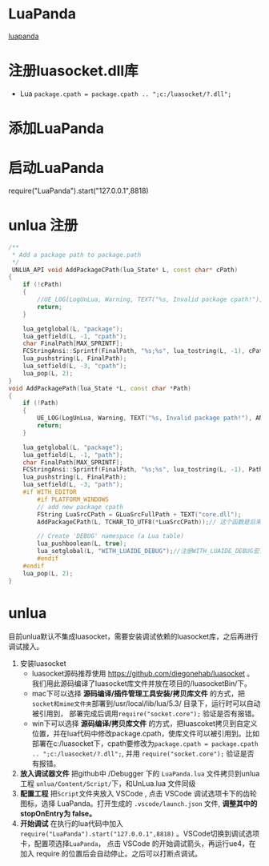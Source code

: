 # LuaPanda

[luapanda](https://github.com/Tencent/LuaPanda)

# 注册luasocket.dll库

- Lua `package.cpath = package.cpath .. ";c:/luasocket/?.dll";`

# 添加LuaPanda

# 启动LuaPanda

require("LuaPanda").start("127.0.0.1",8818)

# unlua 注册

```c++
/**
 * Add a package path to package.path
 */
 UNLUA_API void AddPackageCPath(lua_State* L, const char* cPath)
{
    if (!cPath)
    {
        //UE_LOG(LogUnLua, Warning, TEXT("%s, Invalid package cpath!"), ANSI_TO_TCHAR(FUNCTION));
        return;
    }

    lua_getglobal(L, "package");
    lua_getfield(L, -1, "cpath");
    char FinalPath[MAX_SPRINTF];
    FCStringAnsi::Sprintf(FinalPath, "%s;%s", lua_tostring(L, -1), cPath);
    lua_pushstring(L, FinalPath);
    lua_setfield(L, -3, "cpath");
    lua_pop(L, 2);
}
void AddPackagePath(lua_State *L, const char *Path)
{
    if (!Path)
    {
        UE_LOG(LogUnLua, Warning, TEXT("%s, Invalid package path!"), ANSI_TO_TCHAR(__FUNCTION__));
        return;
    }

    lua_getglobal(L, "package");
    lua_getfield(L, -1, "path");
    char FinalPath[MAX_SPRINTF];
    FCStringAnsi::Sprintf(FinalPath, "%s;%s", lua_tostring(L, -1), Path);
    lua_pushstring(L, FinalPath);
    lua_setfield(L, -3, "path");
    #if WITH_EDITOR
        #if PLATFORM_WINDOWS
        // add new package cpath
        FString LuaSrcCPath = GLuaSrcFullPath + TEXT("core.dll");
        AddPackageCPath(L, TCHAR_TO_UTF8(*LuaSrcCPath));// 这个函数是后来自己加的，对照AddPackagePath重写的,为了能require luasocket

        // Create 'DEBUG' namespace (a Lua table)
        lua_pushboolean(L, true);
        lua_setglobal(L, "WITH_LUAIDE_DEBUG");//注册WITH_LUAIDE_DEBUG宏，在lua里用
        #endif
    #endif
    lua_pop(L, 2);
}
```



# unlua

目前unlua默认不集成luasocket，需要安装调试依赖的luasocket库，之后再进行调试接入。

1. 安装luasocket
   - luasocket源码推荐使用 https://github.com/diegonehab/luasocket 。我们用此源码编译了luasocket库文件并放在项目的/luasocketBin/下。
   - mac下可以选择 **源码编译/插件管理工具安装/拷贝库文件** 的方式，把`socket和mime文件夹`部署到/usr/local/lib/lua/5.3/ 目录下，运行时可以自动被引用到， 部署完成后调用`require("socket.core");` 验证是否有报错。
   - win下可以选择 **源码编译/拷贝库文件** 的方式，把luascoket拷贝到自定义位置，并在lua代码中修改package.cpath，使库文件可以被引用到。比如部署在c:/luasocket下，cpath要修改为`package.cpath = package.cpath .. ";c:/luasocket/?.dll";`, 并用 `require("socket.core");` 验证是否有报错。
2. **放入调试器文件** 把github中 /Debugger 下的 `LuaPanda.lua` 文件拷贝到unlua工程 `unlua/Content/Script/`下，和UnLua.lua 文件同级
3. **配置工程** 把`Script`文件夹放入 VSCode , 点击 VSCode 调试选项卡下的齿轮图标，选择 LuaPanda。打开生成的 `.vscode/launch.json` 文件,  **调整其中的stopOnEntry为 false。**
4. **开始调试** 在执行的lua代码中加入`require("LuaPanda").start("127.0.0.1",8818)` 。VSCode切换到调试选项卡，配置项选择`LuaPanda`， 点击 VSCode 的开始调试箭头，再运行ue4，在加入 require 的位置后会自动停止。之后可以打断点调试。